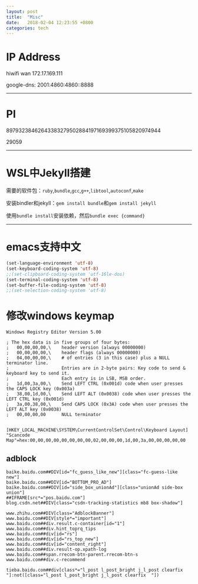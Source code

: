 ```yaml
---
layout: post
title:  "Misc"
date:   2018-02-04 12:23:55 +0800
categories: tech
---
```


# IP Address

hiwifi wan 172.17.169.111

google-dns: 2001:4860:4860::8888

---

# PI

89793238462643383279502884197169399375105820974944

29059

---

# WSL中Jekyll搭建

需要的软件包：`ruby`,`bundle`,`gcc`,`g++`,`libtool`,`autoconf`,`make`

安装bindler和jekyll：`gem install bundle`和`gem install jekyll`

使用`bundle install`安装依赖，然后`bundle exec {command}`


---

# emacs支持中文

```lisp
(set-language-environment 'utf-8)
(set-keyboard-coding-system 'utf-8)
;;(set-clipboard-coding-system 'utf-16le-dos)
(set-terminal-coding-system 'utf-8)
(set-buffer-file-coding-system 'utf-8)
;;(set-selection-coding-system 'utf-8)
```

# 修改windows keymap

```
Windows Registry Editor Version 5.00

; The hex data is in five groups of four bytes:
;   00,00,00,00,\    header version (always 00000000)
;   00,00,00,00,\    header flags (always 00000000)
;   04,00,00,00,\    # of entries (3 in this case) plus a NULL terminator line.
;                    Entries are in 2-byte pairs: Key code to send & keyboard key to send it.
;                    Each entry is in LSB, MSB order.
;   1d,00,3a,00,\    Send LEFT CTRL (0x001d) code when user presses the CAPS LOCK key (0x003a)
;   38,00,1d,00,\    Send LEFT ALT (0x0038) code when user presses the LEFT CTRL key (0x001d) 
;   3a,00,38,00,\    Send CAPS LOCK (0x3A) code when user presses the LEFT ALT key (0x0038) 
;   00,00,00,00      NULL terminator


[HKEY_LOCAL_MACHINE\SYSTEM\CurrentControlSet\Control\Keyboard Layout]
"Scancode Map"=hex:00,00,00,00,00,00,00,00,02,00,00,00,1d,00,3a,00,00,00,00,00
```

## adblock

```
baike.baidu.com##DIV[id="fc_guess_like_new"][class="fc-guess-like new"]
baike.baidu.com##DIV[id="BOTTOM_PRO_AD"]
baike.baidu.com##DIV[id="side_box_unionAd"][class="unionAd side-box union"]
##IFRAME[src*="pos.baidu.com"]
blog.csdn.net##DIV[class="csdn-tracking-statistics mb8 box-shadow"]

www.zhihu.com##DIV[class="AdblockBanner"]
www.baidu.com##DIV[style*="important"]
www.baidu.com##div.result.c-container[id="1"]
www.baidu.com##div.hint_toprq_tips
www.baidu.com##div[id="rs"]
www.baidu.com##div[id="rs_top_new"]
www.baidu.com##div[id="content_right"]
www.baidu.com##div.result-op.xpath-log
www.baidu.com##span.rrecom-btn-parent.rrecom-btn-s
www.baidu.com##div.c-recommend

tieba.baidu.com##div[class*="l_post l_post_bright j_l_post clearfix "]:not([class="l_post l_post_bright j_l_post clearfix  "])
```